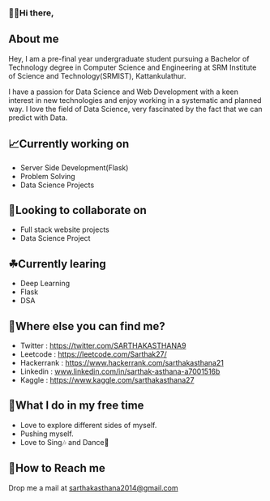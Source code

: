 ### 👨‍💻Hi there,

## About me
  Hey, I am a pre-final year undergraduate student pursuing a Bachelor of Technology degree in Computer Science and Engineering at SRM Institute of Science and Technology(SRMIST), Kattankulathur.
  
  I have a passion for Data Science and Web Development with a keen interest in new technologies and enjoy working in a systematic and planned way. I love the field of Data Science, very fascinated by the fact that we can predict with Data.
  
## 📈Currently working on
  - Server Side Development(Flask)
  - Problem Solving
  - Data Science Projects
  
## 👐Looking to collaborate on
  - Full stack website projects
  - Data Science Project
  
## ☘Currently learing
  - Deep Learning
  - Flask
  - DSA
  
## 🤔Where else you can find me?
  - Twitter : https://twitter.com/SARTHAKASTHANA9
  - Leetcode : https://leetcode.com/Sarthak27/
  - Hackerrank : https://www.hackerrank.com/sarthakasthana21
  - Linkedin : www.linkedin.com/in/sarthak-asthana-a7001516b
  - Kaggle : https://www.kaggle.com/sarthakasthana27
  
## 🤗What I do in my free time
  - Love to explore different sides of myself.
  - Pushing myself.
  - Love to Sing🎶 and Dance🕺
  
## 📧How to Reach me
  Drop me a mail at sarthakasthana2014@gmail.com 
